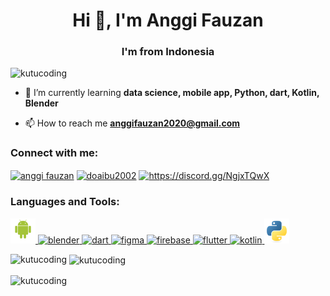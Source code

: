 <h1 align="center">Hi 👋, I'm Anggi Fauzan</h1>
<h3 align="center">I'm from Indonesia</h3>

<p align="left"> <img src="https://komarev.com/ghpvc/?username=kutucoding&label=Profile%20views&color=0e75b6&style=flat" alt="kutucoding" /> </p>

- 🌱 I’m currently learning **data science, mobile app, Python, dart, Kotlin, Blender**

- 📫 How to reach me **anggifauzan2020@gmail.com**

<h3 align="left">Connect with me:</h3>
<p align="left">
<a href="https://linkedin.com/in/anggi fauzan" target="blank"><img align="center" src="https://raw.githubusercontent.com/rahuldkjain/github-profile-readme-generator/master/src/images/icons/Social/linked-in-alt.svg" alt="anggi fauzan" height="30" width="40" /></a>
<a href="https://kaggle.com/doaibu2002" target="blank"><img align="center" src="https://raw.githubusercontent.com/rahuldkjain/github-profile-readme-generator/master/src/images/icons/Social/kaggle.svg" alt="doaibu2002" height="30" width="40" /></a>
<a href="https://discord.gg/751585942090940517" target="blank"><img align="center" src="https://raw.githubusercontent.com/rahuldkjain/github-profile-readme-generator/master/src/images/icons/Social/discord.svg" alt="https://discord.gg/NgjxTQwX" height="30" width="40" /></a>
</p>

<h3 align="left">Languages and Tools:</h3>
<p align="left"> <a href="https://developer.android.com" target="_blank" rel="noreferrer"> <img src="https://raw.githubusercontent.com/devicons/devicon/master/icons/android/android-original-wordmark.svg" alt="android" width="40" height="40"/> </a> <a href="https://www.blender.org/" target="_blank" rel="noreferrer"> <img src="https://download.blender.org/branding/community/blender_community_badge_white.svg" alt="blender" width="40" height="40"/> </a> <a href="https://dart.dev" target="_blank" rel="noreferrer"> <img src="https://www.vectorlogo.zone/logos/dartlang/dartlang-icon.svg" alt="dart" width="40" height="40"/> </a> <a href="https://www.figma.com/" target="_blank" rel="noreferrer"> <img src="https://www.vectorlogo.zone/logos/figma/figma-icon.svg" alt="figma" width="40" height="40"/> </a> <a href="https://firebase.google.com/" target="_blank" rel="noreferrer"> <img src="https://www.vectorlogo.zone/logos/firebase/firebase-icon.svg" alt="firebase" width="40" height="40"/> </a> <a href="https://flutter.dev" target="_blank" rel="noreferrer"> <img src="https://www.vectorlogo.zone/logos/flutterio/flutterio-icon.svg" alt="flutter" width="40" height="40"/> </a> <a href="https://kotlinlang.org" target="_blank" rel="noreferrer"> <img src="https://www.vectorlogo.zone/logos/kotlinlang/kotlinlang-icon.svg" alt="kotlin" width="40" height="40"/> </a> <a href="https://www.python.org" target="_blank" rel="noreferrer"> <img src="https://raw.githubusercontent.com/devicons/devicon/master/icons/python/python-original.svg" alt="python" width="40" height="40"/> </a> </p>

<p><img align="left" src="https://github-readme-stats.vercel.app/api/top-langs?username=kutucoding&show_icons=true&locale=en&layout=compact" alt="kutucoding" /></p>

<p>&nbsp;<img align="center" src="https://github-readme-stats.vercel.app/api?username=kutucoding&show_icons=true&locale=en" alt="kutucoding" /></p>

<p><img align="center" src="https://github-readme-streak-stats.herokuapp.com/?user=kutucoding&" alt="kutucoding" /></p>
